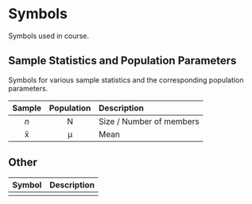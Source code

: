 # Symbols
Symbols used in course.

## Sample Statistics and Population Parameters
Symbols for various sample statistics and the corresponding population parameters.

| Sample | Population | Description             |
|:------:|:----------:|:------------------------|
|_n_     | N          | Size / Number of members|
| x&#772;| µ          | Mean                    |

## Other
| Symbol | Description             |
|:------:|:------------------------|
|   |               |
